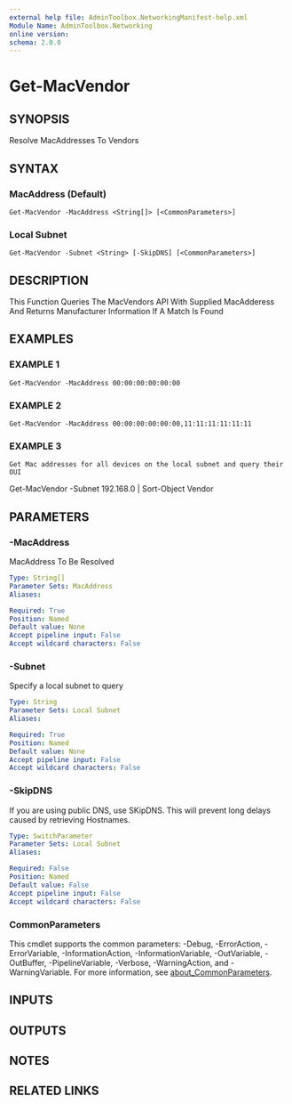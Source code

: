 ```yaml
---
external help file: AdminToolbox.NetworkingManifest-help.xml
Module Name: AdminToolbox.Networking
online version:
schema: 2.0.0
---
```


# Get-MacVendor

## SYNOPSIS
Resolve MacAddresses To Vendors

## SYNTAX

### MacAddress (Default)
```
Get-MacVendor -MacAddress <String[]> [<CommonParameters>]
```

### Local Subnet
```
Get-MacVendor -Subnet <String> [-SkipDNS] [<CommonParameters>]
```

## DESCRIPTION
This Function Queries The MacVendors API With Supplied MacAdderess And Returns Manufacturer Information If A Match Is Found

## EXAMPLES

### EXAMPLE 1
```
Get-MacVendor -MacAddress 00:00:00:00:00:00
```

### EXAMPLE 2
```
Get-MacVendor -MacAddress 00:00:00:00:00:00,11:11:11:11:11:11
```

### EXAMPLE 3
```
Get Mac addresses for all devices on the local subnet and query their OUI
```

Get-MacVendor -Subnet 192.168.0 | Sort-Object Vendor

## PARAMETERS

### -MacAddress
MacAddress To Be Resolved

```yaml
Type: String[]
Parameter Sets: MacAddress
Aliases:

Required: True
Position: Named
Default value: None
Accept pipeline input: False
Accept wildcard characters: False
```

### -Subnet
Specify a local subnet to query

```yaml
Type: String
Parameter Sets: Local Subnet
Aliases:

Required: True
Position: Named
Default value: None
Accept pipeline input: False
Accept wildcard characters: False
```

### -SkipDNS
If you are using public DNS, use SKipDNS.
This will prevent long delays caused by retrieving Hostnames.

```yaml
Type: SwitchParameter
Parameter Sets: Local Subnet
Aliases:

Required: False
Position: Named
Default value: False
Accept pipeline input: False
Accept wildcard characters: False
```

### CommonParameters
This cmdlet supports the common parameters: -Debug, -ErrorAction, -ErrorVariable, -InformationAction, -InformationVariable, -OutVariable, -OutBuffer, -PipelineVariable, -Verbose, -WarningAction, and -WarningVariable. For more information, see [about_CommonParameters](http://go.microsoft.com/fwlink/?LinkID=113216).

## INPUTS

## OUTPUTS

## NOTES

## RELATED LINKS
